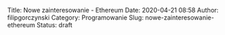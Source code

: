 Title: Nowe zainteresowanie - Ethereum
Date: 2020-04-21 08:58
Author: filipgorczynski
Category: Programowanie
Slug: nowe-zainteresowanie-ethereum
Status: draft


